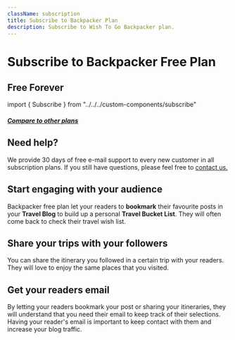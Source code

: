 ```yaml
---
className: subscription
title: Subscribe to Backpacker Plan
description: Subscribe to Wish To Go Backpacker plan.
---
```


# Subscribe to Backpacker Free Plan

## Free Forever

<Columns>

import { Subscribe } from "../../../custom-components/subscribe"

<Subscribe plan="backpacker"/> 

<div>

##### [Compare to other plans](/plans/)

## Need help?

We provide 30 days of free e-mail support to every new customer in all subscription plans. If you still have questions, please feel free to [contact us.](/contact/)


## Start engaging with your audience

Backpacker free plan let your readers to **bookmark** their favourite posts in your **Travel Blog** to build up a personal **Travel Bucket List**. They will often come back to check their travel wish list.

## Share your trips with your followers

You can share the itinerary you followed in a certain trip with your readers. They will love to enjoy the same places that you visited. 

## Get your readers email

By letting your readers bookmark your post or sharing your itineraries, they will understand that you need their email to keep track of their selections. Having your reader's email is important to keep contact with them and increase your blog traffic.

</div> 

</Columns>